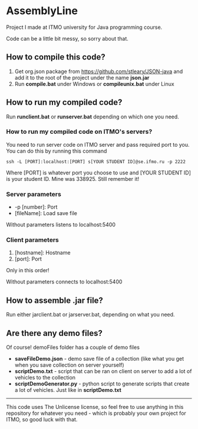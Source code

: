 # AssemblyLine

Project I made at ITMO university for Java programming course.

Code can be a little bit messy, so sorry about that.

## How to compile this code?

1. Get org.json package from https://github.com/stleary/JSON-java and add it to the root of the project under the name **json.jar**
2. Run **compile.bat** under Windows or **compileunix.bat** under Linux

## How to run my compiled code?

Run **runclient.bat** or **runserver.bat** depending on which one you need.

### How to run my compiled code on ITMO's servers?

You need to run server code on ITMO server and pass required port to you.
You can do this by running this command

`ssh -L [PORT]:localhost:[PORT] s[YOUR STUDENT ID]@se.ifmo.ru -p 2222`

Where \[PORT] is whatever port you choose to use and \[YOUR STUDENT ID] is your student ID. Mine was 338925. Still remember it!

### Server parameters

* -p \[number]: Port
* \[fileName]: Load save file

Without parameters listens to localhost:5400

### Client parameters

1. \[hostname]: Hostname
2. \[port]: Port

Only in this order!

Without parameters connects to localhost:5400

## How to assemble .jar file?

Run either jarclient.bat or jarserver.bat, depending on what you need.  

## Are there any demo files?

Of course! demoFiles folder has a couple of demo files

* **saveFileDemo.json** - demo save file of a collection (like what you get when you save collection on server yourself)
* **scriptDemo.txt** - script that can be ran on client on server to add a lot of vehicles to the collection
* **scriptDemoGenerator.py** - python script to generate scripts that create a lot of vehicles. Just like in **scriptDemo.txt**

---

This code uses The Unlicense license, so feel free to use anything in this repository for whatever you need - which is probably your own project for ITMO, so good luck with that.
